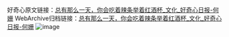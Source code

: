 好奇心原文链接：[总有那么一天，你会吃着辣条举着红酒杯_文化_好奇心日报-何姗](https://www.qdaily.com/articles/5598.html)
WebArchive归档链接：[总有那么一天，你会吃着辣条举着红酒杯_文化_好奇心日报-何姗](http://web.archive.org/web/20190623165118/https://www.qdaily.com/articles/5598.html)
![image](http://ww3.sinaimg.cn/large/007d5XDply1g3w8th3j1xj30u03lz7wh)